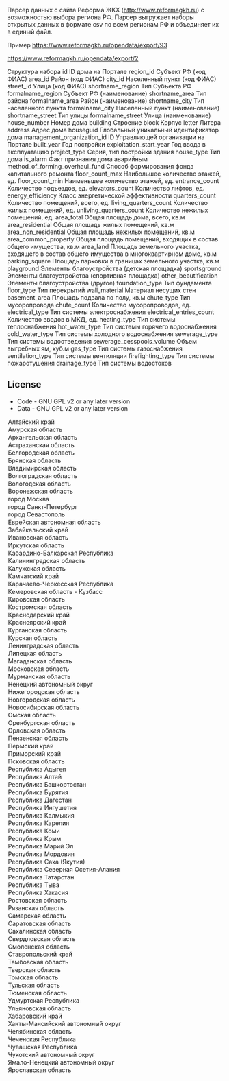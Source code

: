 
Парсер данных с сайта Реформа ЖКХ (http://www.reformagkh.ru) с возможностью выбора региона РФ.
Парсер выгружает наборы открытых данных в формате csv по всем регионам РФ и объединяет их в единый файл.

Пример https://www.reformagkh.ru/opendata/export/93

https://www.reformagkh.ru/opendata/export/2


Структура набора
id ID дома на Портале
region_id Субъект РФ (код ФИАС)
area_id Район (код ФИАС)
city_id Населенный пункт (код ФИАС)
street_id Улица (код ФИАС)
shortname_region Тип Субъекта РФ
formalname_region Субъект РФ (наименование)
shortname_area Тип района
formalname_area Район (наименование)
shortname_city Тип населенного пункта
formalname_city Населенный пункт (наименование)
shortname_street Тип улицы
formalname_street Улица (наименование)
house_number Номер дома
building Строение
block Корпус
letter Литера
address Адрес дома
houseguid Глобальный уникальный идентификатор дома
management_organization_id ID Управляющей организации на Портале
built_year Год постройки
exploitation_start_year Год ввода в эксплуатацию
project_type Серия, тип постройки здания
house_type Тип дома
is_alarm Факт признания дома аварийным
method_of_forming_overhaul_fund Способ формирования фонда капитального ремонта
floor_count_max Наибольшее количество этажей, ед.
floor_count_min Наименьшее количество этажей, ед.
entrance_count Количество подъездов, ед.
elevators_count Количество лифтов, ед.
energy_efficiency Класс энергетической эффективности
quarters_count Количество помещений, всего, ед.
living_quarters_count
Количество жилых помещений, ед.
unliving_quarters_count
Количество нежилых помещений, ед.
area_total
Общая площадь дома, всего, кв.м
area_residential
Общая площадь жилых помещений, кв.м
area_non_residential
Общая площадь нежилых помещений, кв.м
area_common_property
Общая площадь помещений, входящих в состав общего имущества, кв.м
area_land
Площадь земельного участка, входящего в состав общего имущества в многоквартирном доме, кв.м
parking_square
Площадь парковки в границах земельного участка, кв.м
playground
Элементы благоустройства (детская площадка)
sportsground
Элементы благоустройства (спортивная площадка)
other_beautification
Элементы благоустройства (другое)
foundation_type
Тип фундамента
floor_type
Тип перекрытий
wall_material
Материал несущих стен
basement_area
Площадь подвала по полу, кв.м
chute_type
Тип мусоропровода
chute_count
Количество мусоропроводов, ед.
electrical_type
Тип системы электроснабжения
electrical_entries_count
Количество вводов в МКД, ед.
heating_type
Тип системы теплоснабжения
hot_water_type
Тип системы горячего водоснабжения
cold_water_type
Тип системы холодного водоснабжения
sewerage_type
Тип системы водоотведения
sewerage_cesspools_volume
Объем выгребных ям, куб.м
gas_type
Тип системы газоснабжения
ventilation_type
Тип системы вентиляции
firefighting_type
Тип системы пожаротушения
drainage_type
Тип системы водостоков



License
-------
* Code - GNU GPL v2 or any later version
* Data - GNU GPL v2 or any later version



 <option value="2208163">Алтайский край</option>
                                                                                    <option value="2215422">Амурская область</option>
                                                                                    <option value="2216073">Архангельская область</option>
                                                                                    <option value="2220005">Астраханская область</option>
                                                                                    <option value="2220463">Белгородская область</option>
                                                                                    <option value="2222089">Брянская область</option>
                                                                                    <option value="2224825">Владимирская область</option>
                                                                                    <option value="2227349">Волгоградская область</option>
                                                                                    <option value="2228920">Вологодская область</option>
                                                                                    <option value="2236864">Воронежская область</option>
                                                                                    <option value="2280999">город Москва</option>
                                                                                    <option value="2276347">город Санкт-Петербург</option>
                                                                                    <option value="2399515">город Севастополь</option>
                                                                                    <option value="2361205">Еврейская автономная область</option>
                                                                                    <option value="2333436">Забайкальский край</option>
                                                                                    <option value="2243734">Ивановская область</option>
                                                                                    <option value="2246043">Иркутская область</option>
                                                                                    <option value="2347352">Кабардино-Балкарская Республика</option>
                                                                                    <option value="2247652">Калининградская область</option>
                                                                                    <option value="2258331">Калужская область</option>
                                                                                    <option value="2261569">Камчатский край</option>
                                                                                    <option value="2352939">Карачаево-Черкесская Республика</option>
                                                                                    <option value="2261688">Кемеровская область - Кузбасс</option>
                                                                                    <option value="2262823">Кировская область</option>
                                                                                    <option value="2267309">Костромская область</option>
                                                                                    <option value="2209858">Краснодарский край</option>
                                                                                    <option value="2211647">Красноярский край</option>
                                                                                    <option value="2272233">Курганская область</option>
                                                                                    <option value="2273507">Курская область</option>
                                                                                    <option value="2276351">Ленинградская область</option>
                                                                                    <option value="2279312">Липецкая область</option>
                                                                                    <option value="2280928">Магаданская область</option>
                                                                                    <option value="2281126">Московская область</option>
                                                                                    <option value="2287468">Мурманская область</option>
                                                                                    <option value="2361342">Ненецкий автономный округ</option>
                                                                                    <option value="2238753">Нижегородская область</option>
                                                                                    <option value="2287629">Новгородская область</option>
                                                                                    <option value="2290273">Новосибирская область</option>
                                                                                    <option value="2291899">Омская область</option>
                                                                                    <option value="2293481">Оренбургская область</option>
                                                                                    <option value="2295251">Орловская область</option>
                                                                                    <option value="2298217">Пензенская область</option>
                                                                                    <option value="2299744">Пермский край</option>
                                                                                    <option value="2213474">Приморский край</option>
                                                                                    <option value="2303372">Псковская область</option>
                                                                                    <option value="2340164">Республика Адыгея</option>
                                                                                    <option value="2347543">Республика Алтай</option>
                                                                                    <option value="2340399">Республика Башкортостан</option>
                                                                                    <option value="2345009">Республика Бурятия</option>
                                                                                    <option value="2345675">Республика Дагестан</option>
                                                                                    <option value="2247643">Республика Ингушетия</option>
                                                                                    <option value="2347799">Республика Калмыкия</option>
                                                                                    <option value="2348078">Республика Карелия</option>
                                                                                    <option value="2348894">Республика Коми</option>
                                                                                    <option value="2399489">Республика Крым</option>
                                                                                    <option value="2349746">Республика Марий Эл</option>
                                                                                    <option value="2351376">Республика Мордовия</option>
                                                                                    <option value="2360536">Республика Саха (Якутия)</option>
                                                                                    <option value="2352709">Республика Северная Осетия-Алания</option>
                                                                                    <option value="2353101">Республика Татарстан</option>
                                                                                    <option value="2356269">Республика Тыва</option>
                                                                                    <option value="2358459">Республика Хакасия</option>
                                                                                    <option value="2310204">Ростовская область</option>
                                                                                    <option value="2312245">Рязанская область</option>
                                                                                    <option value="2270853">Самарская область</option>
                                                                                    <option value="2315056">Саратовская область</option>
                                                                                    <option value="2316924">Сахалинская область</option>
                                                                                    <option value="2317157">Свердловская область</option>
                                                                                    <option value="2319070">Смоленская область</option>
                                                                                    <option value="2214158">Ставропольский край</option>
                                                                                    <option value="2323682">Тамбовская область</option>
                                                                                    <option value="2248754">Тверская область</option>
                                                                                    <option value="2325436">Томская область</option>
                                                                                    <option value="2326046">Тульская область</option>
                                                                                    <option value="2329523">Тюменская область</option>
                                                                                    <option value="2356486">Удмуртская Республика</option>
                                                                                    <option value="2331106">Ульяновская область</option>
                                                                                    <option value="2214950">Хабаровский край</option>
                                                                                    <option value="2330826">Ханты-Мансийский автономный округ</option>
                                                                                    <option value="2332121">Челябинская область</option>
                                                                                    <option value="2358750">Чеченская Республика</option>
                                                                                    <option value="2358768">Чувашская Республика</option>
                                                                                    <option value="2334262">Чукотский автономный округ</option>
                                                                                    <option value="2331019">Ямало-Ненецкий автономный округ</option>
                                                                                    <option value="2334335">Ярославская область</option>
